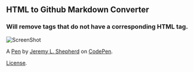 HTML to Github Markdown Converter
---------------------------------
### Will remove tags that do not have a corresponding HTML tag. 
![ScreenShot](http://codepen.io/jeremylshepherd/pen/VWxNMV/image/large.png)

A [Pen](https://codepen.io/jeremylshepherd/pen/VWxNMV) by [Jeremy L. Shepherd](http://codepen.io/jeremylshepherd) on [CodePen](http://codepen.io/).

[License](https://codepen.io/jeremylshepherd/pen/VWxNMV/license).
